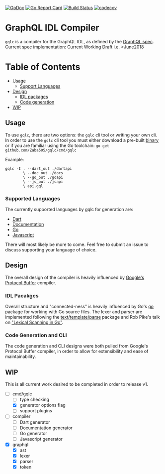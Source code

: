 [![GoDoc](https://godoc.org/github.com/gqlc/gqlc?status.svg)](https://godoc.org/github.com/gqlc/gqlc)
[![Go Report Card](https://goreportcard.com/badge/github.com/gqlc/gqlc)](https://goreportcard.com/report/github.com/gqlc/gqlc)
[![Build Status](https://travis-ci.org/gqlc/gqlc.svg?branch=master)](https://travis-ci.org/gqlc/gqlc)
[![codecov](https://codecov.io/gh/gqlc/gqlc/branch/master/graph/badge.svg)](https://codecov.io/gh/gqlc/gqlc)

# GraphQL IDL Compiler

`gqlc` is a compiler for the GraphQL IDL, as defined by the [GraphQL spec](http://facebook.github.io/graphql).
Current spec implementation: Current Working Draft i.e. >June2018

# Table of Contents

- [Usage](#usage)
    * [Support Languages](*supported-languages)
- [Design](#design)
    * [IDL packages](#idl-pacakges)
    * [Code generation](#code-generation-and-cli)
- [WIP](#wip)

## Usage
To use `gqlc`, there are two options: the `gqlc` cli tool or writing your own
cli. In order to use the `gqlc` cli tool you must either download a pre-built
[binary]() or if you are familiar using the Go toolchain: `go get github.com/Zaba505/gqlc/cmd/gqlc`

Example:
```text
gqlc -I . --dart_out ./dartapi
        \ --doc_out ./docs
        \ --go_out ./goapi
        \ --js_out ./jsapi
        \ api.gql
```

### Supported Languages
The currently supported languages by gqlc for generation are:

* [Dart](https://dartlang.org)
* [Documentation](https://commonmark.org)
* [Go](https://golang.org)
* [Javascript](https://javascript.com)

There will most likely be more to come. Feel free to submit an issue to
discuss supporting your language of choice.

## Design

The overall design of the compiler is heavily influenced by [Google's Protocol Buffer](https://github.com/protocolbuffers/protobuf) compiler.

### IDL Pacakges

Overall structure and "connected-ness" is heavily influenced by Go's [go](https://golang.org/pkg/go) package for working with Go source files.
The lexer and parser are implemented following the [text/template/parse](https://golang.org/pkg/text/template/parse) package
and Rob Pike's talk on ["Lexical Scanning in Go"](https://talks.golang.org/2011/lex.slide).

### Code Generation and CLI

The code generation and CLI designs were both pulled from Google's Protocol Buffer compiler, in order
to allow for extensibility and ease of maintainability.

## WIP
This is all current work desired to be completed in order to release v1.

- [ ] cmd/gqlc
    - [ ] type checking
    - [x] generator options flag
    - [ ] support plugins
- [ ] compiler
    - [ ] Dart generator
    - [ ] Documentation generator
    - [ ] Go generator
    - [ ] Javascript generator
- [x] graphql
    - [x] ast
    - [x] lexer
    - [x] parser
    - [x] token